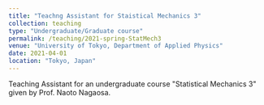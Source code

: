 ```yaml
---
title: "Teachng Assistant for Staistical Mechanics 3"
collection: teaching
type: "Undergraduate/Graduate course"
permalink: /teaching/2021-spring-StatMech3
venue: "University of Tokyo, Department of Applied Physics"
date: 2021-04-01
location: "Tokyo, Japan"
---
```


Teaching Assistant for an undergraduate course "Statistical Mechanics 3" given by Prof. Naoto Nagaosa.

<!-- Heading 1
======

Heading 2
======

Heading 3
====== -->
